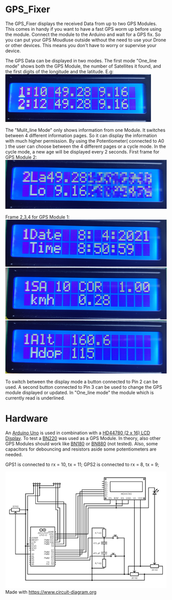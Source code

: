 # GPS_Fixer
The GPS_Fixer displays the received Data from up to two GPS Modules. This comes in handy if you want to have a fast GPS worm up before using the module. Connect the module to the Arduino and wait for a GPS fix. So you can put your GPS Moudluse outside without the need to use your Drone or other devices. This means you don't have to worry or supervise your device.

The GPS Data can be displayed in two modes. The first mode "One_line mode" shows both the GPS Module, the number of Satellites it found, and the first digits of the longitude and the latitude. E.g:
![One_Line Mode](https://raw.githubusercontent.com/SiggiSigmann/GPS_Fixer/main/img/O.png)


The "Mulit_line Mode" only shows information from one Module. It switches between 4 different information pages. So it can display the information with much higher permission. By using the Potentiometer( connected to A0 ) the user can choose between the 4 different pages or a cycle mode. In the cycle mode, a new age will be displayed every 2 seconds.
First frame for GPS Module 2:
![Multi_line Mode Frame 1 for GPS 2](https://raw.githubusercontent.com/SiggiSigmann/GPS_Fixer/main/img/M_2_1.png)

Frame 2,3,4 for GPS Module 1:
![Multi_line Mode Frame 2 for GPS 1](https://raw.githubusercontent.com/SiggiSigmann/GPS_Fixer/main/img/M_1_2.png)
![Multi_line Mode Frame 3 for GPS 1](https://raw.githubusercontent.com/SiggiSigmann/GPS_Fixer/main/img/M_1_3.png)
![Multi_line Mode Frame 4 for GPS 1](https://raw.githubusercontent.com/SiggiSigmann/GPS_Fixer/main/img/M_1_4.png)

To switch between the display mode a button connected to Pin 2 can be used. A second button connected to Pin 3 can be used to change the GPS module displayed or updated. In "One_line mode" the module which is currently read is underlined.

# Hardware
An [Arduino Uno](https://www.amazon.de/Arduino-Uno-Rev-3-Mikrocontroller-Board/dp/B008GRTSV6/ref=sr_1_3?__mk_de_DE=%C3%85M%C3%85%C5%BD%C3%95%C3%91&crid=1O4VEK2QHUW18&dchild=1&keywords=arduino+uno&qid=1617870212&sprefix=arduino+uno%2Caps%2C201&sr=8-3) is used in combination with a [HD44780 (2 x 16) LCD Display](https://www.amazon.de/AZDelivery-HD44780-Display-Schnittstelle-Hintergrund/dp/B07CQG6CMT/ref=sr_1_1?__mk_de_DE=%C3%85M%C3%85%C5%BD%C3%95%C3%91&dchild=1&keywords=HD44780+Chip&qid=1617870304&sr=8-1). To test a [BN220](https://www.amazon.de/bobotron-3-0V-5-0V-Glonass-Antenne-Eingebautes-Blau/dp/B08P75135L/ref=sr_1_1?__mk_de_DE=%C3%85M%C3%85%C5%BD%C3%95%C3%91&dchild=1&keywords=BN220&qid=1617870342&sr=8-1) was used as a GPS Module. In theory, also other GPS Modules should work like [BN180](https://www.amazon.de/WIshioT-GPS-Modul-UART-TTL-Dual-Glonass-GPS-Modul-Aircraft-Controller/dp/B07FKRTQYS/ref=sr_1_2?__mk_de_DE=%C3%85M%C3%85%C5%BD%C3%95%C3%91&dchild=1&keywords=BN180&qid=1617870383&sr=8-2) or [BN880](https://www.amazon.de/Shumo-BN-880Q-GPS-Modul-QMC5883L-PIXHAWK-Silber-Blau/dp/B07Z5KZW62/ref=sr_1_5?__mk_de_DE=%C3%85M%C3%85%C5%BD%C3%95%C3%91&dchild=1&keywords=gps+bn&qid=1617870392&sr=8-5) (not tested). Also, some capacitors for debouncing and resistors aside some potentiometers are needed.

GPS1 is connected to rx = 10, tx = 11;
GPS2 is connected to rx = 8, tx = 9;

![Circuit image](https://raw.githubusercontent.com/SiggiSigmann/GPS_Fixer/main/img/circuit.png)
Made with https://www.circuit-diagram.org
